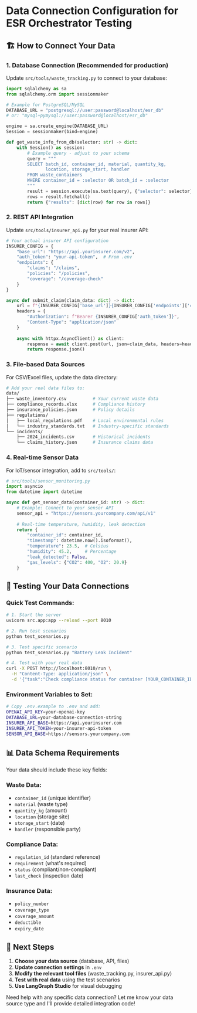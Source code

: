 # Data Connection Configuration for ESR Orchestrator Testing

## 🏗️ How to Connect Your Data

### 1. **Database Connection** (Recommended for production)

Update `src/tools/waste_tracking.py` to connect to your database:

```python
import sqlalchemy as sa
from sqlalchemy.orm import sessionmaker

# Example for PostgreSQL/MySQL
DATABASE_URL = "postgresql://user:password@localhost/esr_db"
# or: "mysql+pymysql://user:password@localhost/esr_db"

engine = sa.create_engine(DATABASE_URL)
Session = sessionmaker(bind=engine)

def get_waste_info_from_db(selector: str) -> dict:
    with Session() as session:
        # Example query - adjust to your schema
        query = """
        SELECT batch_id, container_id, material, quantity_kg, 
               location, storage_start, handler
        FROM waste_containers 
        WHERE container_id = :selector OR batch_id = :selector
        """
        result = session.execute(sa.text(query), {"selector": selector})
        rows = result.fetchall()
        return {"results": [dict(row) for row in rows]}
```

### 2. **REST API Integration**

Update `src/tools/insurer_api.py` for your real insurer API:

```python
# Your actual insurer API configuration
INSURER_CONFIG = {
    "base_url": "https://api.yourinsurer.com/v2",
    "auth_token": "your-api-token",  # From .env
    "endpoints": {
        "claims": "/claims",
        "policies": "/policies",
        "coverage": "/coverage-check"
    }
}

async def submit_claim(claim_data: dict) -> dict:
    url = f"{INSURER_CONFIG['base_url']}{INSURER_CONFIG['endpoints']['claims']}"
    headers = {
        "Authorization": f"Bearer {INSURER_CONFIG['auth_token']}",
        "Content-Type": "application/json"
    }
    
    async with httpx.AsyncClient() as client:
        response = await client.post(url, json=claim_data, headers=headers)
        return response.json()
```

### 3. **File-based Data Sources**

For CSV/Excel files, update the data directory:

```bash
# Add your real data files to:
data/
├── waste_inventory.csv          # Your current waste data
├── compliance_records.xlsx      # Compliance history
├── insurance_policies.json      # Policy details
├── regulations/
│   ├── local_regulations.pdf    # Local environmental rules
│   └── industry_standards.txt   # Industry-specific standards
└── incidents/
    ├── 2024_incidents.csv       # Historical incidents
    └── claims_history.json      # Insurance claims data
```

### 4. **Real-time Sensor Data**

For IoT/sensor integration, add to `src/tools/`:

```python
# src/tools/sensor_monitoring.py
import asyncio
from datetime import datetime

async def get_sensor_data(container_id: str) -> dict:
    # Example: Connect to your sensor API
    sensor_api = "https://sensors.yourcompany.com/api/v1"
    
    # Real-time temperature, humidity, leak detection
    return {
        "container_id": container_id,
        "timestamp": datetime.now().isoformat(),
        "temperature": 23.5,  # Celsius
        "humidity": 45.2,     # Percentage
        "leak_detected": False,
        "gas_levels": {"CO2": 400, "O2": 20.9}
    }
```

## 🧪 Testing Your Data Connections

### Quick Test Commands:

```bash
# 1. Start the server
uvicorn src.app:app --reload --port 8010

# 2. Run test scenarios
python test_scenarios.py

# 3. Test specific scenario
python test_scenarios.py "Battery Leak Incident"

# 4. Test with your real data
curl -X POST http://localhost:8010/run \
  -H "Content-Type: application/json" \
  -d '{"task":"Check compliance status for container [YOUR_CONTAINER_ID]"}'
```

### Environment Variables to Set:

```bash
# Copy .env.example to .env and add:
OPENAI_API_KEY=your-openai-key
DATABASE_URL=your-database-connection-string
INSURER_API_BASE=https://api.yourinsurer.com
INSURER_API_TOKEN=your-insurer-api-token
SENSOR_API_BASE=https://sensors.yourcompany.com
```

## 📊 Data Schema Requirements

Your data should include these key fields:

### Waste Data:
- `container_id` (unique identifier)
- `material` (waste type)
- `quantity_kg` (amount)
- `location` (storage site)
- `storage_start` (date)
- `handler` (responsible party)

### Compliance Data:
- `regulation_id` (standard reference)
- `requirement` (what's required)
- `status` (compliant/non-compliant)
- `last_check` (inspection date)

### Insurance Data:
- `policy_number`
- `coverage_type`
- `coverage_amount`
- `deductible`
- `expiry_date`

## 🔧 Next Steps

1. **Choose your data source** (database, API, files)
2. **Update connection settings** in `.env`
3. **Modify the relevant tool files** (waste_tracking.py, insurer_api.py)
4. **Test with real data** using the test scenarios
5. **Use LangGraph Studio** for visual debugging

Need help with any specific data connection? Let me know your data source type and I'll provide detailed integration code!
